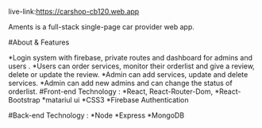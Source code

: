 live-link:https://carshop-cb120.web.app

Aments is a full-stack single-page car provider web app.

#About & Features

*Login system with firebase, private routes and dashboard for admins and users .
*Users can order services, monitor their orderlist and give a review, delete or update the review.
*Admin can add services, update and delete services.
*Admin can add new admins and can change the status of orderlist.
#Front-end Technology :
*React, React-Router-Dom,
*React-Bootstrap
*matariul ui
*CSS3
\*Firebase Authentication

#Back-end Technology :
*Node
*Express
\*MongoDB
